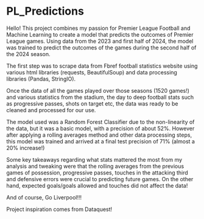 # PL_Predictions

Hello! This project combines my passion for Premier League Football and Machine Learning to create a model that predicts the outcomes of Premier League games. Using data from the 2023 and first half of 2024, the model was trained to predict the outcomes of the games during the second half of the 2024 season.

The first step was to scrape data from Fbref football statistics website using various html libraries (requests, BeautifulSoup) and data processing libraries (Pandas, StringIO).

Once the data of all the games played over those seasons (1520 games!) and various statistics from the stadium, the day to deep football stats such as progressive passes, shots on target etc, the data was ready to be cleaned and processed for our use.

The model used was a Random Forest Classifier due to the non-linearity of the data, but it was a basic model, with a precision of about 52%. However after applying a rolling averages method and other data processing steps, this model was trained and arrived at a final test precision of 71% (almost a 20% increase!)

Some key takeaways regarding what stats mattered the most from my analysis and tweaking were that the rolling averages from the previous games of possession, progressive passes, touches in the attacking third and defensive errors were crucial to predicting future games. On the other hand, expected goals/goals allowed and touches did not affect the data!

And of course, Go Liverpool!!!

Project inspiration comes from Dataquest!

